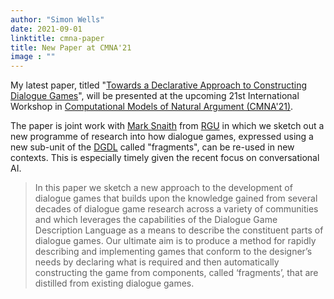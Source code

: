 ```yaml
---
author: "Simon Wells"
date: 2021-09-01
linktitle: cmna-paper
title: New Paper at CMNA'21
image : ""
---
```


My latest paper, titled "[Towards a Declarative Approach to Constructing Dialogue Games](http://ceur-ws.org/Vol-2937/paper2.pdf)", will be presented at the upcoming 21st International Workshop in [Computational Models of Natural Argument (CMNA'21)](https://cmna-workshop.github.io/cmna21/).

The paper is joint work with [Mark Snaith](https://marksnaith.com/) from [RGU](https://www.rgu.ac.uk/) in which we sketch out a new programme of research into how dialogue games, expressed using a new sub-unit of the [DGDL](https://github.com/Open-Argumentation/DGDL) called "fragments", can be re-used in new contexts. This is especially timely given the recent focus on conversational AI.


> In this paper we sketch a new approach to the development of dialogue games that builds upon the knowledge gained from several decades of dialogue game research across a variety of communities and which leverages the capabilities of the Dialogue Game Description Language as a means to describe the constituent parts of dialogue games. Our ultimate aim is to produce a method for rapidly describing and implementing games that conform to the designer’s needs by declaring what is required and then automatically constructing the game from components, called ‘fragments’, that are distilled from existing dialogue games.

